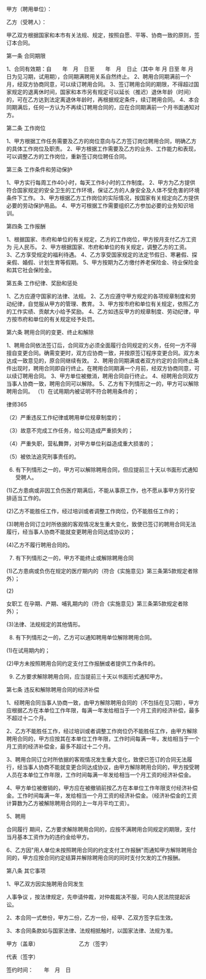 
 甲方（聘用单位）： 
 
 乙方（受聘人）： 
 
 甲乙双方根据国家和本市有关法规、规定，按照自愿、平等、协商一致的原则，签订本合同。 
 
 第一条 合同期限 
 
 1、合同有效期：自　　年　月　日至　　年　月　日止（其中 年 月 日至 年 月 日为见习期，试用期），合同期满聘用关系自然终止。 
 2、聘用合同期满前一个月，经双方协商同意，可以续订聘用合同。 
 3、签订聘用合同的期限，不得超过国家规定的退离休时间，国家和本市另有规定可以延长（推迟）退休年龄（时间）的，可在乙方达到法定离退休年龄时，再根据规定条件，续订聘用合同。 
 4、本合同期满后，任何一方认为不再续订聘用合同的，应在合同期满前一个月书面通知对方。
 
  
 第二条 工作岗位 
 
 
 1、甲方根据工作任务需要及乙方的岗位意向与乙方签订岗位聘用合同，明确乙方的具体工作岗位及职责。 
 2、甲方根据工作需要及乙方的业务、工作能力和表现，可以调整乙方的工作岗位，重新签订岗位聘任合同。 
 
 
 第三条 工作条件和劳动保护
 
  
 1、甲方实行每周工作40小时，每天工作8小时的工作制度。 
 2、甲方为乙方提供符合国家规定的安全卫生的工作环境，保证乙方的人身安全及人体不受危害的环境条件下工作。 
 3、甲方根据乙方工作岗位的实际情况，按国家有关规定向乙方提供必要的劳动保护用品。 
 4、甲方可根据工作需要组织乙方参加必要的业务知识培训。 
 
 
 第四条 工作报酬 
 
 
 1、根据国家、市府和单位的有关规定，乙方的工作岗位，甲方按月支付乙方工资为 元人民币。 
 2、甲方根据国家、市府和单位的有关规定，调整乙方的工资。 
 3、乙方享受规定的福利待遇。 
 4、乙方享受国家规定的法定节假日、寒暑假、探亲假、婚假、计划生育等假期。 
 5、甲方按期为乙方缴付养老保险金、待业保险金和其它社会保险金。 
 
 
 第五条 工作纪律、奖励和惩处 
 
 
 1、乙方应遵守国家的法律、法规。 
 2、乙方应遵守甲方规定的各项规章制度和劳动纪律，自觉服从甲方的管理、教育。 
 3、甲方按市府和单位有关规定，依照乙方的工作实绩、贡献大小给予奖励。 
 4、乙方如违反甲方的规章制度、劳动纪律，甲方按市府和单位的有关规定经予处罚。 
 
 
 第六条 聘用合同的变更、终止和解除 
 
 
 1、聘用合同依法签订后，合同双方必须全面履行合同规定的义务，任何一方不得擅自变更合同。确需变更时，双方应协商一致，并按原签订程序变更合同。双方未达成一致意见的，原合同继续有效。 
 2、聘用合同期满或者双方约定的合同终止条件出现时，聘用合同即自行终止。在聘用合同期满一个月前，经双方协商同意，可以续订聘用合同。 
 3、甲方单位被撤消，聘用合同自行终止。 
 4、经聘用合同双方当事人协商一致，聘用合同可以解除。 
 5、乙方有下列情形之一的，甲方可以解除聘用合同。 
 （1）在试用期内被证明不符合聘用条件的； 




 
律师365






 （2）严重违反工作纪律或聘用单位规章制度的； 

 （3）故意不完成工作任务，给公司造成严重损失的； 

 （4）严重失职，营私舞弊，对甲方单位利益造成重大损害的； 

 （5）被依法追究刑事责任的。 

 6. 有下列情形之一的，甲方可以解除聘用合同，但应提前三十天以书面形式通知受聘人。 

 (1)乙方患病或非因工负伤医疗期满后，不能从事原工作，也不愿从事甲方另行安排适当工作的。 

 (2)乙方不能胜任工作，经过培训或者调整工作岗位，仍不能胜任工作的； 

 (3)聘用合同订立时所依据的客观情况发生重大变化，致使已签订的聘用合同无法履行，经当事人协商不能就变更聘用合同达成协议的； 

 (4)乙方不履行聘用合同的。 

 7. 有下列情形之一的，甲方不能终止或解除聘用合同 

 (1)乙方患病或负伤在规定的医疗期内的（符合《实施意见》第三条第5款规定者除外）； 

 (2)

女职工
在孕期、产期、哺乳期内的（符合《实施意见》第三条第5款规定者除外）； 

 (3)法律、法规规定的其他情形。 

 8. 有下列情形之一的，乙方可以通知聘用单位解除聘用合同。 

 (1)在试用期内的； 

 (2)甲方未按照聘用合同约定支付工作报酬或者提供工作条件的。 

 9. 乙方要求解除聘用合同，应当提前三十天以书面形式通知甲方。 

 第七条 违反和解除聘用合同的经济补偿 

 1、经聘用合同当事人协商一致，由甲方解除聘用合同的（不包括在见习期），甲方应根据乙方在本单位工作年限，每满一年发给相当于一个月工资的经济补偿，最多不超过十二个月。 

 2、乙方不能胜任工作，经过培训或者调整工作岗位仍不能胜任工作，由甲方解除聘用合同的，甲方应按其在本单位工作年限，工作时间每满一年，发给相当于一个月工资的经济补偿金，最多不超过十二个月。 

 3、聘用合同订立时所依据的客观情况发生重大变化，致使已签订的合同无法履行，经当事人协商不能就变更合同达成协议，由甲方解除聘用合同的，甲方按受聘人员在本单位工作年限，工作时间每满一年发给相当一个月工资的经济补偿金。 

 4、甲方单位被撤销的，甲方应在被撤销前按乙方在本单位工作年限支付经济补偿金。工作时间每满一年，发给相当一个月工资的经济补偿金。（经济补偿金的工资计算数为乙方被解除聘用合同的上一年月平均工资）。 

 5、聘用

合同履行
期间，乙方要求解除聘用合同的，应按不满聘用合同规定的期限，支付当月基本工资作为的违约金给甲方。 

 6、乙方因"用人单位未按照聘用合同的约定支付工作报酬"而通知甲方解除聘用合同的，甲方应按合同约定结算并解除聘用合同的同时支付欠发的工作报酬。 

 第八条 其它事项 

 1、甲乙双方因实施聘用合同发生

人事争议
，按法律规定，先申请仲裁，对仲裁裁决不服，可向人民法院提起诉讼。 

 2、本合同一式叁份，甲方二份，乙方一份，经甲、乙双方签字后生效。 

 3、本合同条款如与国家法律、法规相抵触时，以国家法律、法规为准。 

 

 甲方（盖章）　　　　　　　　乙方（签字）

 代表（签字） 

 

 签约时间：　　年　月　日 

 


 

 
 
 
 
 
  


  
 

  


  


  
 
 
 
 

